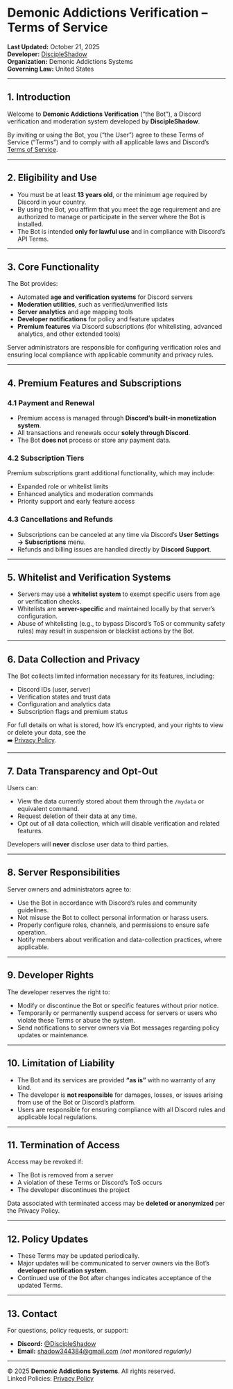 # Demonic Addictions Verification – Terms of Service

**Last Updated:** October 21, 2025  
**Developer:** [DiscipleShadow](https://discord.com/users/215131967744638976)  
**Organization:** Demonic Addictions Systems  
**Governing Law:** United States  

---

## 1. Introduction
Welcome to **Demonic Addictions Verification** (“the Bot”), a Discord verification and moderation system developed by **DiscipleShadow**.  

By inviting or using the Bot, you (“the User”) agree to these Terms of Service (“Terms”) and to comply with all applicable laws and Discord’s [Terms of Service](https://discord.com/terms).

---

## 2. Eligibility and Use
- You must be at least **13 years old**, or the minimum age required by Discord in your country.  
- By using the Bot, you affirm that you meet the age requirement and are authorized to manage or participate in the server where the Bot is installed.  
- The Bot is intended **only for lawful use** and in compliance with Discord’s API Terms.

---

## 3. Core Functionality
The Bot provides:
- Automated **age and verification systems** for Discord servers  
- **Moderation utilities**, such as verified/unverified lists  
- **Server analytics** and age mapping tools  
- **Developer notifications** for policy and feature updates  
- **Premium features** via Discord subscriptions (for whitelisting, advanced analytics, and other extended tools)

Server administrators are responsible for configuring verification roles and ensuring local compliance with applicable community and privacy rules.

---

## 4. Premium Features and Subscriptions
### 4.1 Payment and Renewal
- Premium access is managed through **Discord’s built-in monetization system**.  
- All transactions and renewals occur **solely through Discord**.  
- The Bot **does not** process or store any payment data.  

### 4.2 Subscription Tiers
Premium subscriptions grant additional functionality, which may include:
- Expanded role or whitelist limits  
- Enhanced analytics and moderation commands  
- Priority support and early feature access  

### 4.3 Cancellations and Refunds
- Subscriptions can be canceled at any time via Discord’s **User Settings → Subscriptions** menu.  
- Refunds and billing issues are handled directly by **Discord Support**.  

---

## 5. Whitelist and Verification Systems
- Servers may use a **whitelist system** to exempt specific users from age or verification checks.  
- Whitelists are **server-specific** and maintained locally by that server’s configuration.  
- Abuse of whitelisting (e.g., to bypass Discord’s ToS or community safety rules) may result in suspension or blacklist actions by the Bot.

---

## 6. Data Collection and Privacy
The Bot collects limited information necessary for its features, including:
- Discord IDs (user, server)  
- Verification states and trust data  
- Configuration and analytics data  
- Subscription flags and premium status  

For full details on what is stored, how it’s encrypted, and your rights to view or delete your data, see the  
➡️ [Privacy Policy](https://github.com/DiscipleShadow/Demonic-Addictions-Verification-Terms-Of-Service/blob/main/PrivacyPolicy.md).

---

## 7. Data Transparency and Opt-Out
Users can:
- View the data currently stored about them through the `/mydata` or equivalent command.  
- Request deletion of their data at any time.  
- Opt out of all data collection, which will disable verification and related features.  

Developers will **never** disclose user data to third parties.

---

## 8. Server Responsibilities
Server owners and administrators agree to:
- Use the Bot in accordance with Discord’s rules and community guidelines.  
- Not misuse the Bot to collect personal information or harass users.  
- Properly configure roles, channels, and permissions to ensure safe operation.  
- Notify members about verification and data-collection practices, where applicable.  

---

## 9. Developer Rights
The developer reserves the right to:
- Modify or discontinue the Bot or specific features without prior notice.  
- Temporarily or permanently suspend access for servers or users who violate these Terms or abuse the system.  
- Send notifications to server owners via Bot messages regarding policy updates or maintenance.  

---

## 10. Limitation of Liability
- The Bot and its services are provided **“as is”** with no warranty of any kind.  
- The developer is **not responsible** for damages, losses, or issues arising from use of the Bot or Discord’s platform.  
- Users are responsible for ensuring compliance with all Discord rules and applicable local regulations.  

---

## 11. Termination of Access
Access may be revoked if:
- The Bot is removed from a server  
- A violation of these Terms or Discord’s ToS occurs  
- The developer discontinues the project  

Data associated with terminated access may be **deleted or anonymized** per the Privacy Policy.

---

## 12. Policy Updates
- These Terms may be updated periodically.  
- Major updates will be communicated to server owners via the Bot’s **developer notification system**.  
- Continued use of the Bot after changes indicates acceptance of the updated Terms.  

---

## 13. Contact
For questions, policy requests, or support:
- **Discord:** [@DiscipleShadow](https://discord.com/users/215131967744638976)  
- **Email:** shadow344384@gmail.com *(not monitored regularly)*  

---

© 2025 **Demonic Addictions Systems**. All rights reserved.  
Linked Policies: [Privacy Policy](https://github.com/DiscipleShadow/Demonic-Addictions-Verification-Terms-Of-Service/blob/main/privacy.md)
